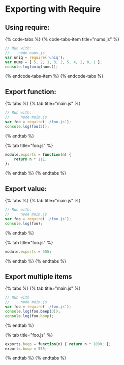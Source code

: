 # Exporting with Require

## Using require:

{% code-tabs %}
{% code-tabs-item title="nums.js" %}
```javascript
// Run with:
//    node nums.js 
var uniq = require('uniq');
var nums = [ 5, 2, 1, 3, 2, 5, 4, 2, 0, 1 ];
console.log(uniq(nums));
```
{% endcode-tabs-item %}
{% endcode-tabs %}

## Export function:

{% tabs %}
{% tab title="main.js" %}
```javascript
// Run with:
//     node main.js 
var foo = require('./foo.js');
console.log(foo(5));
```
{% endtab %}

{% tab title="foo.js" %}
```javascript
module.exports = function(n) {
    return n * 111;
};
```
{% endtab %}
{% endtabs %}

## Export value:

{% tabs %}
{% tab title="main.js" %}
```javascript
// Run with:
//     node main.js
var foo = require('./foo.js');
console.log(foo);
```
{% endtab %}

{% tab title="foo.js" %}
```javascript
module.exports = 555;
```
{% endtab %}
{% endtabs %}

## Export multiple items

{% tabs %}
{% tab title="main.js" %}
```javascript
// Run with
//     node main.js 
var foo = require('./foo.js');
console.log(foo.beep(3));
console.log(foo.boop);
```
{% endtab %}

{% tab title="foo.js" %}
```javascript
exports.beep = function(n) { return n * 1000; };
exports.boop = 555;
```
{% endtab %}
{% endtabs %}

